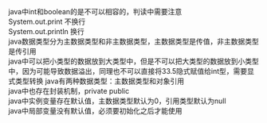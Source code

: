 java中int和boolean的是不可以相容的，判读中需要注意      
System.out.print  不换行     
System.out.println  换行    
java数据类型分为主数据类型和非主数据类型，主数据类型是传值，非主数据类型是传引用   
java中可以把小类型的数据放到大类型中，但是不可以把大类型的数据放到小类型中，因为可能导致数据溢出，同理也不可以直接将33.5隐式赋值给int型，需要显式类型转换
java有两种数据类型：主数据类型和对象引用   
java中也存在封装机制，private public    
java中实例变量存在默认值，主数据类型默认为0，引用类型默认为null    
java中局部变量没有默认值，必须要初始化之后才能使用   

